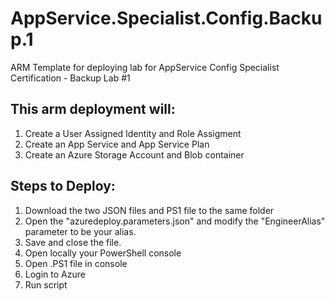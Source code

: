 # AppService.Specialist.Config.Backup.1
ARM Template for deploying lab for AppService Config Specialist Certification - Backup Lab #1

## This arm deployment will:

1. Create a User Assigned Identity and Role Assigment
2. Create an App Service and App Service Plan
3. Create an Azure Storage Account and Blob container

## Steps to Deploy:
1. Download the two JSON files and PS1 file to the same folder
2. Open the "azuredeploy.parameters.json" and modify the "EngineerAlias" parameter to be your alias.
3. Save and close the file.
4. Open locally your PowerShell console
5. Open .PS1 file in console
6. Login to Azure
7. Run script
